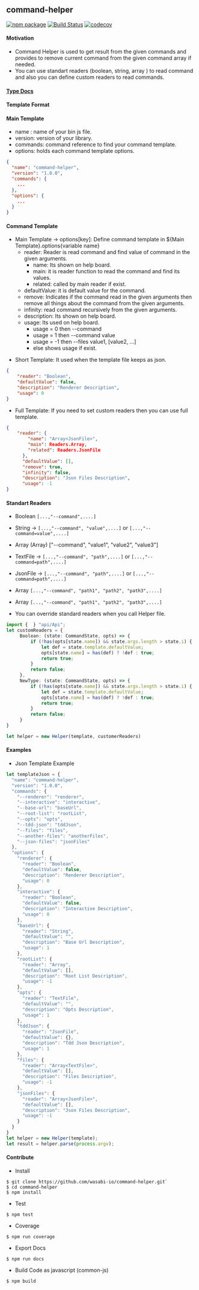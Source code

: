 ## command-helper

[![npm package](https://badge.fury.io/gh/kbukum%2Fwasabi-common.svg)](https://badge.fury.io/gh/kbukum%2Fwasabi-common.svg)
[![Build Status](https://travis-ci.org/kbukum/command-helper.svg?branch=master)](https://travis-ci.org/kbukum/command-helper)
[![codecov](https://codecov.io/gh/kbukum/command-helper/branch/master/graph/badge.svg)](https://codecov.io/gh/kbukum/command-helper)

#### Motivation

* Command Helper is used to get result from the given commands and provides to remove current command from the given command array if needed.
* You can use standart readers (boolean, string, array ) to read command and also you can define custom readers to read commands.

#### [Type Docs](https://wasabi-io.github.io/command-helper)

#### Template Format

#### <a name="Main Template"></a>Main Template
* name : name of your bin js file.
* version: version of your library.
* commands: command reference to find your command template.
* options: holds each command template options.

```json
{
  "name": "command-helper",
  "version": "1.0.0",
  "commands": {
    ...
  },
  "options": {
    ...
  }
}

```

#### <a name="Command Template"></a>Command Template

* Main Template -> options[key]: Define command template in ${Main Template}.options{variable name}
    - reader: Reader is read command and find value of command in the given arguments.
        - name: Its shown on help board.
        - main: it is reader function to read the command and find its values. 
        - related: called by main reader if exist. 
    - defaultValue: it is default value for the command.
    - remove: Indicates if the command read in the given arguments then remove all things about the command from the given arguments.
    - infinity: read command recursively from the given arguments.
    - description: Its shown on help board.
    - usage:  Its used on help board.
        - usage = 0 then --command
        - usage = 1 then --command value
        - usage = -1 then --files value1, [value2, ...]
        - else shows usage if exist.

- Short Template: It used when the template file keeps as json. 

```json
{
    "reader": "Boolean",
    "defaultValue": false,
    "description": "Renderer Description",
    "usage": 0
}
```

- Full Template: If you need to set custom readers then you can use full template.

```json
{
    "reader": {
        "name": "Array<JsonFile>",
        "main": Readers.Array,
        "related": Readers.JsonFile
      },
      "defaultValue": [],
      "remove": true,
      "infinity": false,
      "description": "Json Files Description",
      "usage": -1
}
```

#### Standart Readers 

* Boolean `[...,"--command",....]`
* String -> `[...,"--command", "value",....]` or `[...,"--command=value",....]`
* Array (Array<String>) ["--command", "value1", "value2", "value3"]
* TextFile -> `[...,"--command", "path",....]` or `[...,"--command=path",....]`
* JsonFile -> `[...,"--command", "path",....]` or `[...,"--command=path",....]`
* Array<TextFile> `[...,"--command", "path1", "path2", "path3",....]`
* Array<JsonFile> `[...,"--command", "path1", "path2", "path3",....]`

* You can override standard readers when you call Helper file.


```typescript
import {  } "api/Api";
let customReaders = {
     Boolean: (state: CommandState, opts) => {
         if (!has(opts[state.name]) && state.args.length > state.i) {
             let def = state.template.defaultValue;
             opts[state.name] = has(def) ? !def : true;
             return true;
         }
         return false;
     },
     NewType: (state: CommandState, opts) => {
         if (!has(opts[state.name]) && state.args.length > state.i) {
             let def = state.template.defaultValue;
             opts[state.name] = has(def) ? !def : true;
             return true;
         }
         return false;
     } 
}

let helper = new Helper(template, customerReaders)

```
#### Examples 

* Json Template Example

```typescript
let templateJson = {
  "name": "command-helper",
  "version": "1.0.0",
  "commands": {
    "--renderer": "renderer",
    "--interactive": "interactive",
    "--base-url": "baseUrl",
    "--root-list": "rootList",
    "--opts": "opts",
    "--tdd-json": "tddJson",
    "--files": "files",
    "--another-files": "anotherFiles",
    "--json-files": "jsonFiles"
  },
  "options": {
    "renderer": {
      "reader": "Boolean",
      "defaultValue": false,
      "description": "Renderer Description",
      "usage": 0
    },
    "interactive": {
      "reader": "Boolean",
      "defaultValue": false,
      "description": "Interactive Description",
      "usage": 0
    },
    "baseUrl": {
      "reader": "String",
      "defaultValue": "",
      "description": "Base Url Description",
      "usage": 1
    },
    "rootList": {
      "reader": "Array",
      "defaultValue": [],
      "description": "Root List Description",
      "usage": -1
    },
    "opts": {
      "reader": "TextFile",
      "defaultValue": "",
      "description": "Opts Description",
      "usage": 1
    },
    "tddJson": {
      "reader": "JsonFile",
      "defaultValue": {},
      "description": "Tdd Json Description",
      "usage": 1
    },
    "files": {
      "reader": "Array<TextFile>",
      "defaultValue": [],
      "description": "Files Description",
      "usage": -1
    },
    "jsonFiles": {
      "reader": "Array<JsonFile>",
      "defaultValue": [],
      "description": "Json Files Description",
      "usage": -1
    }
  }
}
let helper = new Helper(template);
let result = helper.parse(process.argv);
```

#### Contribute

* Install 

```ssh
$ git clone https://github.com/wasabi-io/command-helper.git`
$ cd command-helper
$ npm install
```

* Test

```npm
$ npm test
```

* Coverage

```npm
$ npm run coverage
```


* Export Docs

```npm
$ npm run docs
```

* Build Code as javascript (common-js)

```npm
$ npm build
```
